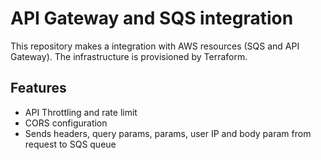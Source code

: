 # API Gateway and SQS integration

This repository makes a integration with AWS resources (SQS and API Gateway). The infrastructure is provisioned by Terraform.

## Features
- API Throttling and rate limit
- CORS configuration
- Sends headers, query params, params, user IP and body param from request to SQS queue
